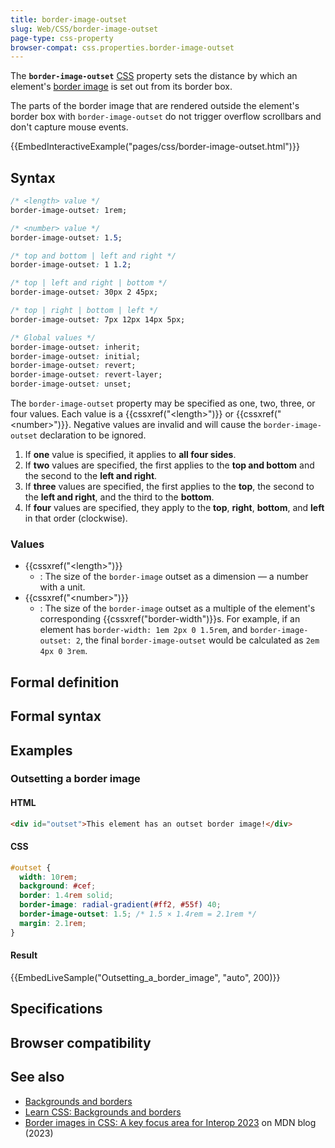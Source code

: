 ```yaml
---
title: border-image-outset
slug: Web/CSS/border-image-outset
page-type: css-property
browser-compat: css.properties.border-image-outset
---
```




The **`border-image-outset`** [CSS](/Web/CSS) property sets the distance by which an element's [border image](/Web/CSS/border-image) is set out from its border box.

The parts of the border image that are rendered outside the element's border box with `border-image-outset` do not trigger overflow scrollbars and don't capture mouse events.

{{EmbedInteractiveExample("pages/css/border-image-outset.html")}}

## Syntax

```css
/* <length> value */
border-image-outset: 1rem;

/* <number> value */
border-image-outset: 1.5;

/* top and bottom | left and right */
border-image-outset: 1 1.2;

/* top | left and right | bottom */
border-image-outset: 30px 2 45px;

/* top | right | bottom | left */
border-image-outset: 7px 12px 14px 5px;

/* Global values */
border-image-outset: inherit;
border-image-outset: initial;
border-image-outset: revert;
border-image-outset: revert-layer;
border-image-outset: unset;
```

The `border-image-outset` property may be specified as one, two, three, or four values. Each value is a {{cssxref("&lt;length&gt;")}} or {{cssxref("&lt;number&gt;")}}. Negative values are invalid and will cause the `border-image-outset` declaration to be ignored.

1. If **one** value is specified, it applies to **all four sides**.
2. If **two** values are specified, the first applies to the **top and bottom** and the second to the **left and right**.
3. If **three** values are specified, the first applies to the **top**, the second to the **left and right**, and the third to the **bottom**.
4. If **four** values are specified, they apply to the **top**, **right**, **bottom**, and **left** in that order (clockwise).

### Values

- {{cssxref("&lt;length&gt;")}}
  - : The size of the `border-image` outset as a dimension — a number with a unit.
- {{cssxref("&lt;number&gt;")}}
  - : The size of the `border-image` outset as a multiple of the element's corresponding {{cssxref("border-width")}}s. For example, if an element has `border-width: 1em 2px 0 1.5rem`, and `border-image-outset: 2`, the final `border-image-outset` would be calculated as `2em 4px 0 3rem`.

## Formal definition



## Formal syntax



## Examples

### Outsetting a border image

#### HTML

```html
<div id="outset">This element has an outset border image!</div>
```

#### CSS

```css
#outset {
  width: 10rem;
  background: #cef;
  border: 1.4rem solid;
  border-image: radial-gradient(#ff2, #55f) 40;
  border-image-outset: 1.5; /* 1.5 × 1.4rem = 2.1rem */
  margin: 2.1rem;
}
```

#### Result

{{EmbedLiveSample("Outsetting_a_border_image", "auto", 200)}}

## Specifications



## Browser compatibility



## See also

- [Backgrounds and borders](/Web/CSS/CSS_backgrounds_and_borders)
- [Learn CSS: Backgrounds and borders](/Learn/CSS/Building_blocks/Backgrounds_and_borders)
- [Border images in CSS: A key focus area for Interop 2023](/en-US/blog/border-images-interop-2023/) on MDN blog (2023)
